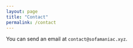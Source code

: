 ```yaml
---
layout: page
title: "Contact"
permalink: /contact
---
```


You can send an email at `contact@sofamaniac.xyz`.
